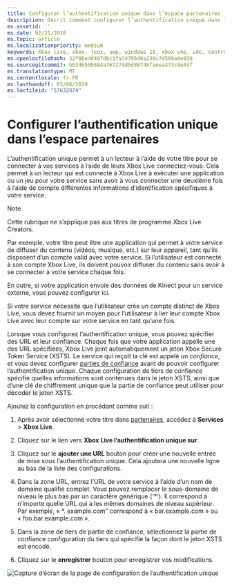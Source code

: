 ```yaml
---
title: Configurer l’authentification unique dans l’espace partenaires
description: Décrit comment configurer l’authentification unique dans l’espace partenaires pour permettre un titre connecter un utilisateur dans vos services à l’aide de leur ID de Xbox Live.
ms.assetid: ''
ms.date: 02/21/2018
ms.topic: article
ms.localizationpriority: medium
keywords: Xbox live, xbox, jeux, uwp, windows 10, xbox une, udc, centre de développement universelle, l’authentification unique
ms.openlocfilehash: 32f06edd407d8c1fa74795d0a230c7d56ba8e838
ms.sourcegitcommit: b034650b684a767274d5d88746faeea373c8e34f
ms.translationtype: MT
ms.contentlocale: fr-FR
ms.lasthandoff: 03/06/2019
ms.locfileid: "57632874"
---
```

# <a name="configure-single-sign-on-in-partner-center"></a>Configurer l’authentification unique dans l’espace partenaires

L’authentification unique permet à un lecteur à l’aide de votre titre pour se connecter à vos services à l’aide de leurs Xbox Live connectez-vous. Cela permet à un lecteur qui est connecté à Xbox Live à exécuter une application ou un jeu pour votre service sans avoir à vous connecter une deuxième fois à l’aide de compte différentes informations d’identification spécifiques à votre service.

> [!NOTE]
> Cette rubrique ne s’applique pas aux titres de programme Xbox Live Creators.

Par exemple, votre titre peut être une application qui permet à votre service de diffuser du contenu (vidéos, musique, etc.) sur leur appareil, tant qu’ils disposent d’un compte valid avec votre service. Si l’utilisateur est connecté à son compte Xbox Live, ils doivent pouvoir diffuser du contenu sans avoir à se connecter à votre service chaque fois.

En outre, si votre application envoie des données de Kinect pour un service externe, vous pouvez configurer ici.

Si votre service nécessite que l’utilisateur crée un compte distinct de Xbox Live, vous devez fournir un moyen pour l’utilisateur à lier leur compte Xbox Live avec leur compte sur votre service en tant qu’une fois.

Lorsque vous configurez l’authentification unique, vous pouvez spécifier des URL et leur confiance. Chaque fois que votre application appelle une des URL spécifiées, Xbox Live joint automatiquement un jeton Xbox Secure Token Service (XSTS). Le service qui reçoit la clé est appelé un *confiance*, et vous devez configurer [parties de confiance](https://developer.microsoft.com/en-US/xboxconfig/relyingparties/index) avant de pouvoir configurer l’authentification unique. Chaque configuration de tiers de confiance spécifie quelles informations sont contenues dans le jeton XSTS, ainsi que d’une clé de chiffrement unique que la partie de confiance peut utiliser pour décoder le jeton XSTS.

Ajoutez la configuration en procédant comme suit :

1. Après avoir sélectionné votre titre dans [partenaires](https://partner.microsoft.com/dashboard), accédez à **Services** > **Xbox Live**.

2. Cliquez sur le lien vers **Xbox Live l’authentification unique sur**.

3. Cliquez sur le **ajouter une URL** bouton pour créer une nouvelle entrée de mise sous l’authentification unique. Cela ajoutera une nouvelle ligne au bas de la liste des configurations.

4. Dans la zone URL, entrez l’URL de votre service à l’aide d’un nom de domaine qualifié complet. Vous pouvez remplacer le sous-domaine de niveau le plus bas par un caractère générique ('\*'). Il correspond à n’importe quelle URL qui a les mêmes domaines de niveau supérieur. Par exemple, « *. example.com&quot; correspond à « bar.example.com » ou « foo.bar.example.com ».

5. Dans la zone de tiers de partie de confiance, sélectionnez la partie de confiance configuration du tiers qui spécifie la façon dont le jeton XSTS est encodé.

6. Cliquez sur le **enregistrer** bouton pour enregistrer vos modifications.

![Capture d’écran de la page de configuration de l’authentification unique](../../images/dev-center/single-signon.png)
